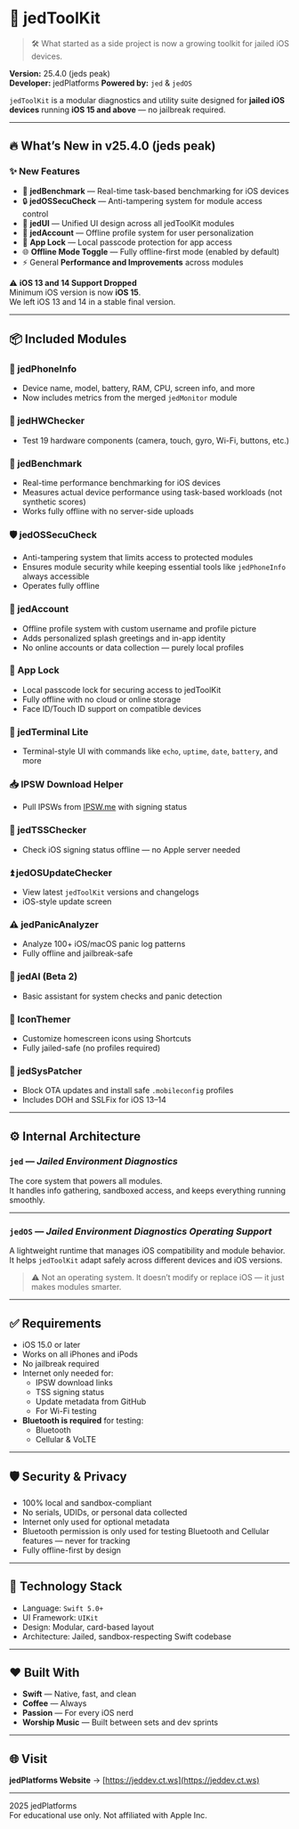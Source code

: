 # 🧰 jedToolKit

> 🛠️ What started as a side project is now a growing toolkit for jailed iOS devices.

**Version:** 25.4.0 (jeds peak)  
**Developer:** jedPlatforms
**Powered by:** `jed` & `jedOS`

`jedToolKit` is a modular diagnostics and utility suite designed for **jailed iOS devices** running **iOS 15 and above** — no jailbreak required.

---

## 🔥 What’s New in v25.4.0 (jeds peak)

### ✨ New Features
- 🧪 **jedBenchmark** — Real-time task-based benchmarking for iOS devices
- 🔒 **jedOSSecuCheck** — Anti-tampering system for module access control
- 🎨 **jedUI** — Unified UI design across all jedToolKit modules
- 👤 **jedAccount** — Offline profile system for user personalization
- 🔐 **App Lock** — Local passcode protection for app access
- 🌐 **Offline Mode Toggle** — Fully offline-first mode (enabled by default)
- ⚡ General **Performance and Improvements** across modules

⚠️ **iOS 13 and 14 Support Dropped**  
Minimum iOS version is now **iOS 15**.  
We left iOS 13 and 14 in a stable final version.

---

## 📦 Included Modules

### 📱 jedPhoneInfo
- Device name, model, battery, RAM, CPU, screen info, and more  
- Now includes metrics from the merged `jedMonitor` module

### 🔧 jedHWChecker
- Test 19 hardware components (camera, touch, gyro, Wi-Fi, buttons, etc.)

### 🧪 jedBenchmark
- Real-time performance benchmarking for iOS devices  
- Measures actual device performance using task-based workloads (not synthetic scores)  
- Works fully offline with no server-side uploads

### 🛡️ jedOSSecuCheck
- Anti-tampering system that limits access to protected modules  
- Ensures module security while keeping essential tools like `jedPhoneInfo` always accessible  
- Operates fully offline

### 👤 jedAccount
- Offline profile system with custom username and profile picture  
- Adds personalized splash greetings and in-app identity  
- No online accounts or data collection — purely local profiles

### 🔐 App Lock
- Local passcode lock for securing access to jedToolKit  
- Fully offline with no cloud or online storage  
- Face ID/Touch ID support on compatible devices

### 🧪 jedTerminal Lite
- Terminal-style UI with commands like `echo`, `uptime`, `date`, `battery`, and more

### 📥 IPSW Download Helper
- Pull IPSWs from [IPSW.me](https://ipsw.me) with signing status

### 🔎 jedTSSChecker
- Check iOS signing status offline — no Apple server needed

### ⏫ jedOSUpdateChecker
- View latest `jedToolKit` versions and changelogs  
- iOS-style update screen

### ⚠️ jedPanicAnalyzer
- Analyze 100+ iOS/macOS panic log patterns  
- Fully offline and jailbreak-safe

### 🤖 jedAI (Beta 2)
- Basic assistant for system checks and panic detection  

### 🎨 IconThemer
- Customize homescreen icons using Shortcuts  
- Fully jailed-safe (no profiles required)

### 🧩 jedSysPatcher
- Block OTA updates and install safe `.mobileconfig` profiles  
- Includes DOH and SSLFix for iOS 13–14

---

## ⚙️ Internal Architecture

### `jed` — *Jailed Environment Diagnostics*

The core system that powers all modules.  
It handles info gathering, sandboxed access, and keeps everything running smoothly.

---

### `jedOS` — *Jailed Environment Diagnostics Operating Support*

A lightweight runtime that manages iOS compatibility and module behavior.  
It helps `jedToolKit` adapt safely across different devices and iOS versions.

> ⚠️ Not an operating system. It doesn’t modify or replace iOS — it just makes modules smarter.

---

## ✅ Requirements

- iOS 15.0 or later  
- Works on all iPhones and iPods  
- No jailbreak required  
- Internet only needed for:
  - IPSW download links  
  - TSS signing status  
  - Update metadata from GitHub  
  - For Wi-Fi testing  
- **Bluetooth is required** for testing:
  - Bluetooth  
  - Cellular & VoLTE

---

## 🛡️ Security & Privacy

- 100% local and sandbox-compliant  
- No serials, UDIDs, or personal data collected  
- Internet only used for optional metadata  
- Bluetooth permission is only used for testing Bluetooth and Cellular features — never for tracking  
- Fully offline-first by design

---

## 🧪 Technology Stack

- Language: `Swift 5.0+`  
- UI Framework: `UIKit`  
- Design: Modular, card-based layout  
- Architecture: Jailed, sandbox-respecting Swift codebase

---

## ❤️ Built With

- **Swift** — Native, fast, and clean  
- **Coffee** — Always  
- **Passion** — For every iOS nerd  
- **Worship Music** — Built between sets and dev sprints  

---

## 🌐 Visit

**jedPlatforms Website** → [https://jeddev.ct.ws](https://jeddev.ct.ws)

---

2025 jedPlatforms  
For educational use only. Not affiliated with Apple Inc.
